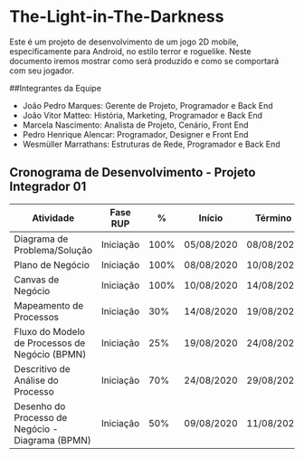 # The-Light-in-The-Darkness

Este é um projeto de desenvolvimento de um jogo 2D mobile, especificamente para Android,
no estilo terror e roguelike. Neste documento iremos mostrar como será produzido e como se
comportará com seu jogador.

##Integrantes da Equipe
- João Pedro Marques: Gerente de Projeto, Programador e Back End
- João Vitor Matteo: História, Marketing, Programador e Back End
- Marcela Nascimento: Analista de Projeto, Cenário, Front End
- Pedro Henrique Alencar: Programador, Designer e Front End
- Wesmüller Marrathans: Estruturas de Rede, Programador e Back End

## Cronograma de Desenvolvimento - Projeto Integrador 01

| Atividade                                       | Fase RUP  |   %  | Início     | Término    |
|-------------------------------------------------|-----------|------|------------|------------|
|Diagrama de Problema/Solução                     | Iniciação | 100% | 05/08/2020 | 08/08/2020 |
|Plano de Negócio                                 | Iniciação | 100% | 08/08/2020 | 10/08/2020 |
|Canvas de Negócio                                | Iniciação | 100% | 10/08/2020 | 14/08/2020 |
|Mapeamento de Processos                          | Iniciação | 30%  | 14/08/2020 | 19/08/2020 |
|Fluxo do Modelo de Processos de Negócio (BPMN)   | Iniciação | 25%  | 19/08/2020 | 24/08/2020 |
|Descritivo de Análise do Processo                | Iniciação | 70%  | 24/08/2020 | 29/08/2020 |
|Desenho do Processo de Negócio - Diagrama (BPMN) | Iniciação | 50%  | 09/08/2020 | 11/08/2020 |

